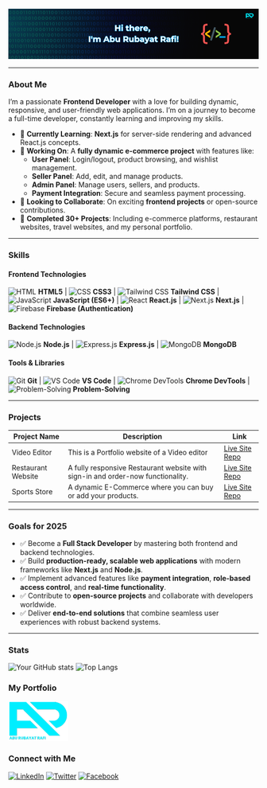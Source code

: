 ![Profile Banner](https://raw.githubusercontent.com/Rubayat-Rafi/Rubayat-Rafi/refs/heads/main/github%20banner.png) 

---

### About Me

I’m a passionate **Frontend Developer** with a love for building dynamic, responsive, and user-friendly web applications. I’m on a journey to become a full-time developer, constantly learning and improving my skills.

- 🌱 **Currently Learning**: **Next.js** for server-side rendering and advanced React.js concepts.  
- 🔭 **Working On**: A **fully dynamic e-commerce project** with features like:  
  - **User Panel**: Login/logout, product browsing, and wishlist management.  
  - **Seller Panel**: Add, edit, and manage products.  
  - **Admin Panel**: Manage users, sellers, and products.  
  - **Payment Integration**: Secure and seamless payment processing.  
- 👯 **Looking to Collaborate**: On exciting **frontend projects** or open-source contributions.  
- 🚀 **Completed 30+ Projects**: Including e-commerce platforms, restaurant websites, travel websites, and my personal portfolio.  

---


### Skills

#### **Frontend Technologies**  
![HTML](https://img.icons8.com/color/20/000000/html-5.png) **HTML5** | ![CSS](https://img.icons8.com/color/20/000000/css3.png) **CSS3** | ![Tailwind CSS](https://img.icons8.com/color/20/000000/tailwindcss.png) **Tailwind CSS** | ![JavaScript](https://img.icons8.com/color/20/000000/javascript.png) **JavaScript (ES6+)** | ![React](https://img.icons8.com/color/20/000000/react-native.png) **React.js** | ![Next.js](https://img.icons8.com/color/20/000000/nextjs.png) **Next.js** | ![Firebase](https://img.icons8.com/color/20/000000/firebase.png) **Firebase (Authentication)**  

#### **Backend Technologies**  
![Node.js](https://img.icons8.com/color/20/000000/nodejs.png) **Node.js** | ![Express.js](https://img.icons8.com/color/20/000000/express-js.png) **Express.js** | ![MongoDB](https://img.icons8.com/color/20/000000/mongodb.png) **MongoDB** 

#### **Tools & Libraries**  
![Git](https://img.icons8.com/color/20/000000/git.png) **Git** | ![VS Code](https://img.icons8.com/color/20/000000/visual-studio-code-2019.png) **VS Code** | ![Chrome DevTools](https://img.icons8.com/color/20/000000/chrome.png) **Chrome DevTools** | ![Problem-Solving](https://img.icons8.com/color/20/000000/idea.png) **Problem-Solving**  

---

### Projects

| Project Name      | Description                                     | Link                                     |
|-------------------|-------------------------------------------------|------------------------------------------|
| Video Editor      | This is a Portfolio website of a Video editor    | [Live Site](https://alphavideoedit.com/) [Repo](https://github.com/Rubayat-Rafi/Alpha_Video_Editing)|
| Restaurant Website | A fully responsive Restaurant website with sign-in and order-now functionality.              | [Live Site](https://taste-odyssey.web.app/) [Repo](#)                 |
| Sports Store   | A dynamic E-Commerce where you can buy or add your products.      | [Live Site](https://equisports.surge.sh/) [Repo](#)                 |


---

### Goals for 2025

- ✅ Become a **Full Stack Developer** by mastering both frontend and backend technologies.  
- ✅ Build **production-ready, scalable web applications** with modern frameworks like **Next.js** and **Node.js**.  
- ✅ Implement advanced features like **payment integration**, **role-based access control**, and **real-time functionality**.  
- ✅ Contribute to **open-source projects** and collaborate with developers worldwide.  
- ✅ Deliver **end-to-end solutions** that combine seamless user experiences with robust backend systems.  

---

### Stats
![Your GitHub stats](https://github-readme-stats.vercel.app/api?username=Rubayat-Rafi&show_icons=true&theme=radical)
![Top Langs](https://github-readme-stats.vercel.app/api/top-langs/?username=Rubayat-Rafi&layout=compact&theme=radical)


### My Portfolio

[![Portfolio](https://github.com/Rubayat-Rafi/Rubayat-Rafi/blob/main/ar-logo-png.png)](https://dev-rafi.surge.sh)


### Connect with Me

[![LinkedIn](https://img.icons8.com/color/20/000000/linkedin.png)](https://www.linkedin.com/in/aburubayatrafi/)
[![Twitter](https://img.icons8.com/color/20/000000/twitter.png)](https://x.com/abu_rubayat)
[![Facebook](https://img.icons8.com/color/20/000000/facebook.png)](https://www.facebook.com/aburubayatrafi)

